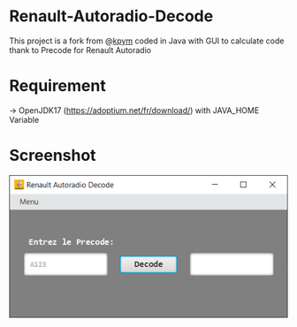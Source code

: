 # Renault-Autoradio-Decode
This project is a fork from @[kpym](https://github.com/kpym/autoradio-renault) coded in Java with GUI to calculate code thank to Precode for Renault Autoradio
# Requirement
-> OpenJDK17 (https://adoptium.net/fr/download/) with JAVA_HOME Variable
# Screenshot
![Screenshot](https://github.com/billystash/Renault-Autoradio-Decode/blob/master/radScreenshot.png)
